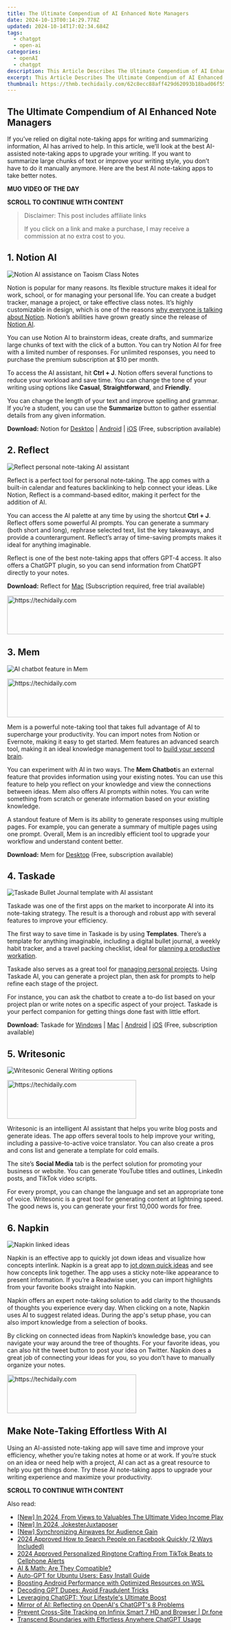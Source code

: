 ```yaml
---
title: The Ultimate Compendium of AI Enhanced Note Managers
date: 2024-10-13T00:14:29.778Z
updated: 2024-10-14T17:02:34.684Z
tags:
  - chatgpt
  - open-ai
categories:
  - openAI
  - chatgpt
description: This Article Describes The Ultimate Compendium of AI Enhanced Note Managers
excerpt: This Article Describes The Ultimate Compendium of AI Enhanced Note Managers
thumbnail: https://thmb.techidaily.com/62c8ecc88aff429d62093b18bad06f55833353ec78e34142ed3c3e52ff3fe5e7.png
---
```


## The Ultimate Compendium of AI Enhanced Note Managers

 If you’ve relied on digital note-taking apps for writing and summarizing information, AI has arrived to help. In this article, we’ll look at the best AI-assisted note-taking apps to upgrade your writing. If you want to summarize large chunks of text or improve your writing style, you don’t have to do it manually anymore. Here are the best AI note-taking apps to take better notes.

**MUO VIDEO OF THE DAY**

**SCROLL TO CONTINUE WITH CONTENT**

>  Disclaimer: This post includes affiliate links
>
>  If you click on a link and make a purchase, I may receive a commission at no extra cost to you.
>

## 1\. Notion AI

![Notion AI assistance on Taoism Class Notes](https://static1.makeuseofimages.com/wordpress/wp-content/uploads/2023/07/notion-ai-assistance-on-taoism-class-notes-1.jpg)

 Notion is popular for many reasons. Its flexible structure makes it ideal for work, school, or for managing your personal life. You can create a budget tracker, manage a project, or take effective class notes. It’s highly customizable in design, which is one of the reasons [why everyone is talking about Notion](https://www.makeuseof.com/why-everyone-using-notion/). Notion’s abilities have grown greatly since the release of [Notion AI](https://www.makeuseof.com/what-is-notion-ai-improve-productivity/).

 You can use Notion AI to brainstorm ideas, create drafts, and summarize large chunks of text with the click of a button. You can try Notion AI for free with a limited number of responses. For unlimited responses, you need to purchase the premium subscription at $10 per month.

 To access the AI assistant, hit **Ctrl + J**. Notion offers several functions to reduce your workload and save time. You can change the tone of your writing using options like **Casual**, **Straightforward**, and **Friendly**.

 You can change the length of your text and improve spelling and grammar. If you’re a student, you can use the **Summarize** button to gather essential details from any given information.

**Download:** Notion for [Desktop](https://www.notion.so/desktop) | [Android](https://www.anrdoezrs.net/links/7251228/type/dlg/sid/UUmuoUeUpU2027824/https://play.google.com/store/apps/details?id=notion.id) | [iOS](https://apps.apple.com/us/app/notion-notes-docs-tasks/id1232780281) (Free, subscription available)

## 2\. Reflect

![Reflect personal note-taking AI assistant](https://static1.makeuseofimages.com/wordpress/wp-content/uploads/2023/07/reflect-personal-note-taking-ai-assistant.jpg)

 Reflect is a perfect tool for personal note-taking. The app comes with a built-in calendar and features backlinking to help connect your ideas. Like Notion, Reflect is a command-based editor, making it perfect for the addition of AI.

 You can access the AI palette at any time by using the shortcut **Ctrl + J**. Reflect offers some powerful AI prompts. You can generate a summary (both short and long), rephrase selected text, list the key takeaways, and provide a counterargument. Reflect’s array of time-saving prompts makes it ideal for anything imaginable.

 Reflect is one of the best note-taking apps that offers GPT-4 access. It also offers a ChatGPT plugin, so you can send information from ChatGPT directly to your notes.

**Download:** Reflect for [Mac](https://reflect.app/download) (Subscription required, free trial available)

<!-- affiliate ads begin -->
<a href="https://appsumo.8odi.net/c/5597632/2037359/7443" target="_top" id="2037359">
  <img src="//a.impactradius-go.com/display-ad/7443-2037359" border="0" alt="https://techidaily.com" width="728" height="90"/>
</a>
<img height="0" width="0" src="https://appsumo.8odi.net/i/5597632/2037359/7443" style="position:absolute;visibility:hidden;" border="0" />
<!-- affiliate ads end -->

## 3\. Mem

![AI chatbot feature in Mem](https://static1.makeuseofimages.com/wordpress/wp-content/uploads/2023/07/ai-chatbot-feature-in-mem.jpg)

<!-- affiliate ads begin -->
<a href="https://aligracehair.sjv.io/c/5597632/2027167/19272" target="_top" id="2027167">
  <img src="//a.impactradius-go.com/display-ad/19272-2027167" border="0" alt="https://techidaily.com" width="728" height="90"/>
</a>
<img height="0" width="0" src="https://aligracehair.sjv.io/i/5597632/2027167/19272" style="position:absolute;visibility:hidden;" border="0" />
<!-- affiliate ads end -->

 Mem is a powerful note-taking tool that takes full advantage of AI to supercharge your productivity. You can import notes from Notion or Evernote, making it easy to get started. Mem features an advanced search tool, making it an ideal knowledge management tool to [build your second brain](https://www.makeuseof.com/must-have-apps-to-boost-productivity-build-second-brain/).

 You can experiment with AI in two ways. The **Mem Chatbot**is an external feature that provides information using your existing notes. You can use this feature to help you reflect on your knowledge and view the connections between ideas. Mem also offers AI prompts within notes. You can write something from scratch or generate information based on your existing knowledge.

 A standout feature of Mem is its ability to generate responses using multiple pages. For example, you can generate a summary of multiple pages using one prompt. Overall, Mem is an incredibly efficient tool to upgrade your workflow and understand content better.

**Download:** Mem for [Desktop](https://get.mem.ai/download) (Free, subscription available)

## 4\. Taskade

![Taskade Bullet Journal template with AI assistant](https://static1.makeuseofimages.com/wordpress/wp-content/uploads/2023/07/taskade-bullet-journal-template-with-ai-assistant.jpg)

 Taskade was one of the first apps on the market to incorporate AI into its note-taking strategy. The result is a thorough and robust app with several features to improve your efficiency.

 The first way to save time in Taskade is by using **Templates**. There’s a template for anything imaginable, including a digital bullet journal, a weekly habit tracker, and a travel packing checklist, ideal for [planning a productive workation](https://www.makeuseof.com/how-to-plan-productive-workation/).

 Taskade also serves as a great tool for [managing personal projects](https://www.makeuseof.com/project-management-tools-personal-projects/). Using Taskade AI, you can generate a project plan, then ask for prompts to help refine each stage of the project.

 For instance, you can ask the chatbot to create a to-do list based on your project plan or write notes on a specific aspect of your project. Taskade is your perfect companion for getting things done fast with little effort.

**Download:** Taskade for [Windows](https://www.taskade.com/downloads) | [Mac](https://www.taskade.com/downloads) | [Android](https://www.anrdoezrs.net/links/7251228/type/dlg/sid/UUmuoUeUpU2027824/https://play.google.com/store/apps/details?id=com.taskade.mobile) | [iOS](https://apps.apple.com/us/app/taskade-team-productivity/id1264713923) (Free, subscription available)

## 5\. Writesonic

![Writesonic General Writing options](https://static1.makeuseofimages.com/wordpress/wp-content/uploads/2023/07/writesonic-general-writing-options.jpg)

<!-- affiliate ads begin -->
<a href="https://laganoo.pxf.io/c/5597632/1657395/16446" target="_top" id="1657395">
  <img src="//a.impactradius-go.com/display-ad/16446-1657395" border="0" alt="https://techidaily.com" width="300" height="90"/>
</a>
<img height="0" width="0" src="https://laganoo.pxf.io/i/5597632/1657395/16446" style="position:absolute;visibility:hidden;" border="0" />
<!-- affiliate ads end -->

 Writesonic is an intelligent AI assistant that helps you write blog posts and generate ideas. The app offers several tools to help improve your writing, including a passive-to-active voice translator. You can also create a pros and cons list and generate a template for cold emails.

 The site’s **Social Media** tab is the perfect solution for promoting your business or website. You can generate YouTube titles and outlines, LinkedIn posts, and TikTok video scripts.

 For every prompt, you can change the language and set an appropriate tone of voice. Writesonic is a great tool for generating content at lightning speed. The good news is, you can generate your first 10,000 words for free.

## 6\. Napkin

![Napkin linked ideas](https://static1.makeuseofimages.com/wordpress/wp-content/uploads/2023/07/napkin-linked-ideas.jpg)

 Napkin is an effective app to quickly jot down ideas and visualize how concepts interlink. Napkin is a great app to [jot down quick ideas](https://www.makeuseof.com/note-taking-apps-to-organize-ideas-jot-thoughts/) and see how concepts link together. The app uses a sticky note-like appearance to present information. If you’re a Readwise user, you can import highlights from your favorite books straight into Napkin.

 Napkin offers an expert note-taking solution to add clarity to the thousands of thoughts you experience every day. When clicking on a note, Napkin uses AI to suggest related ideas. During the app's setup phase, you can also import knowledge from a selection of books.

 By clicking on connected ideas from Napkin’s knowledge base, you can navigate your way around the tree of thoughts. For your favorite ideas, you can also hit the tweet button to post your idea on Twitter. Napkin does a great job of connecting your ideas for you, so you don’t have to manually organize your notes.

<!-- affiliate ads begin -->
<a href="https://aligracehair.sjv.io/c/5597632/2080342/19272" target="_top" id="2080342">
  <img src="//a.impactradius-go.com/display-ad/19272-2080342" border="0" alt="https://techidaily.com" width="300" height="90"/>
</a>
<img height="0" width="0" src="https://aligracehair.sjv.io/i/5597632/2080342/19272" style="position:absolute;visibility:hidden;" border="0" />
<!-- affiliate ads end -->

## Make Note-Taking Effortless With AI

 Using an AI-assisted note-taking app will save time and improve your efficiency, whether you’re taking notes at home or at work. If you’re stuck on an idea or need help with a project, AI can act as a great resource to help you get things done. Try these AI note-taking apps to upgrade your writing experience and maximize your productivity.

**SCROLL TO CONTINUE WITH CONTENT**

<ins class="adsbygoogle"
     style="display:block"
     data-ad-format="autorelaxed"
     data-ad-client="ca-pub-7571918770474297"
     data-ad-slot="1223367746"></ins>

<ins class="adsbygoogle"
     style="display:block"
     data-ad-client="ca-pub-7571918770474297"
     data-ad-slot="8358498916"
     data-ad-format="auto"
     data-full-width-responsive="true"></ins>

<span class="atpl-alsoreadstyle">Also read:</span>
<div><ul>
<li><a href="https://youtube-web.techidaily.com/n-2024-from-views-to-valuables-the-ultimate-video-income-play/"><u>[New] In 2024, From Views to Valuables The Ultimate Video Income Play</u></a></li>
<li><a href="https://fox-http.techidaily.com/new-in-2024-jokesterjuxtaposer/"><u>[New] In 2024, JokesterJuxtaposer</u></a></li>
<li><a href="https://some-approaches.techidaily.com/new-synchronizing-airwaves-for-audience-gain/"><u>[New] Synchronizing Airwaves for Audience Gain</u></a></li>
<li><a href="https://facebook-video-recording.techidaily.com/2024-approved-how-to-search-people-on-facebook-quickly-2-ways-included/"><u>2024 Approved How to Search People on Facebook Quickly (2 Ways Included)</u></a></li>
<li><a href="https://fox-hovers.techidaily.com/2024-approved-personalized-ringtone-crafting-from-tiktok-beats-to-cellphone-alerts/"><u>2024 Approved Personalized Ringtone Crafting From TikTok Beats to Cellphone Alerts</u></a></li>
<li><a href="https://tech-savvy.techidaily.com/ai-and-math-are-they-compatible/"><u>AI & Math: Are They Compatible?</u></a></li>
<li><a href="https://tech-savvy.techidaily.com/auto-gpt-for-ubuntu-users-easy-install-guide/"><u>Auto-GPT for Ubuntu Users: Easy Install Guide</u></a></li>
<li><a href="https://win11.techidaily.com/boosting-android-performance-with-optimized-resources-on-wsl/"><u>Boosting Android Performance with Optimized Resources on WSL</u></a></li>
<li><a href="https://tech-savvy.techidaily.com/decoding-gpt-dupes-avoid-fraudulent-tricks/"><u>Decoding GPT Dupes: Avoid Fraudulent Tricks</u></a></li>
<li><a href="https://tech-savvy.techidaily.com/leveraging-chatgpt-your-lifestyles-ultimate-boost/"><u>Leveraging ChatGPT: Your Lifestyle's Ultimate Boost</u></a></li>
<li><a href="https://tech-savvy.techidaily.com/mirror-of-ai-reflecting-on-openais-chatgpts-8-problems/"><u>Mirror of AI: Reflecting on OpenAI's ChatGPT's 8 Problems</u></a></li>
<li><a href="https://fake-location.techidaily.com/prevent-cross-site-tracking-on-infinix-smart-7-hd-and-browser-drfone-by-drfone-virtual-android/"><u>Prevent Cross-Site Tracking on Infinix Smart 7 HD and Browser | Dr.fone</u></a></li>
<li><a href="https://tech-savvy.techidaily.com/transcend-boundaries-with-effortless-anywhere-chatgpt-usage/"><u>Transcend Boundaries with Effortless Anywhere ChatGPT Usage</u></a></li>
</ul></div>

